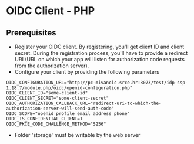 # OIDC Client - PHP



## Prerequisites
* Register your OIDC client. By registering, you'll get client ID and client secret. During
the registration process, you'll have to provide a redirect URI (URL on which your app will
listen for authorization code requests from the authorization server).
* Configure your client by providing the following parameters

```
OIDC_CONFIGURATION_URL="http://pc-mivancic.srce.hr:8073/test/idp-ssp-1.18.7/module.php/oidc/openid-configuration.php"
OIDC_CLIENT_ID="some-client-id"
OIDC_CLIENT_SECRET="some-client-secret"
OIDC_AUTHORIZATION_CALLBACK_URL="redirect-uri-to-which-the-authorization-server-will-send-auth-code"
OIDC_SCOPE="openid profile email address phone"
OIDC_IS_CONFIDENTIAL_CLIENT=1
OIDC_PKCE_CODE_CHALLENGE_METHOD="S256"
```

* Folder 'storage' must be writable by the web server


  


